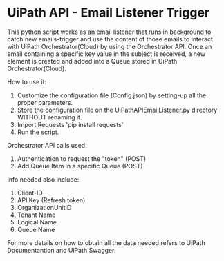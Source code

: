 # UiPath API - Email Listener Trigger
This python script works as an email listener that runs in background to catch new emails-trigger and use the content of those emails to interact with UiPath Orchestrator(Cloud) by using the Orchestrator API. Once an email containing a specific key value in the subject is received, a new element is created and added into a Queue stored in UiPath Orchestrator(Cloud).

How to use it:
1) Customize the configuration file (Config.json) by setting-up all the proper parameters.
2) Store the configuration file on the UiPathAPIEmailListener.py directory WITHOUT renaming it.
3) Import Requests 'pip install requests'
4) Run the script.

Orchestrator API calls used:
1) Authentication to request the "token" (POST)
2) Add Queue Item in a specific Queue (POST)

Info needed also include:
1) Client-ID
2) API Key (Refresh token)
3) OrganizationUnitID
4) Tenant Name
5) Logical Name
6) Queue Name

For more details on how to obtain all the data needed refers to UiPath Documentantion and UiPath Swagger.
